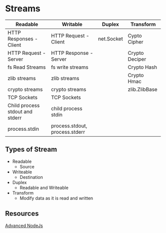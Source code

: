 # Streams
| Readable                        | Writable                       | Duplex     | Transform      |
|---------------------------------|--------------------------------|------------|----------------|
| HTTP Responses - Client         | HTTP Request - Client          | net.Socket | Cypto Cipher   |
| HTTP Request - Server           | HTTP Response - Server         |            | Crypto Deciper |
| fs Read Streams                 | fs write streams               |            | Crypto Hash    |
| zlib streams                    | zlib streams                   |            | Crypto Hmac    |
| crypto streams                  | crypto streams                 |            | zlib.ZlibBase  |
| TCP Sockets                     | TCP Sockets                    |            |                |
| Child process stdout and stderr | child process stdin            |            |                |
| process.stdin                   | process.stdout, process.stderr |            |                |

## Types of Stream
- Readable
  - Source 
- Writeable
  - Destination
- Duplex
  - Readable and Writeable
- Transform
  - Modify data as it is read and written

## Resources
[Advanced NodeJs](https://app.pluralsight.com/library/courses/nodejs-advanced/table-of-contents)


